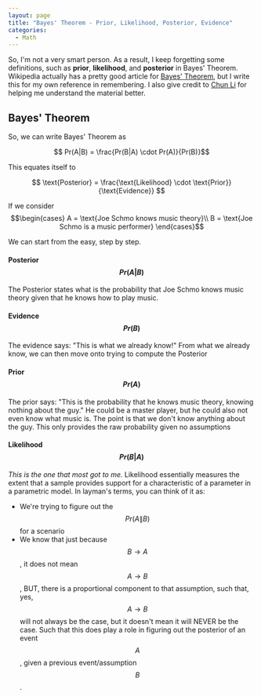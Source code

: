 ```yaml
---
layout: page
title: "Bayes' Theorem - Prior, Likelihood, Posterior, Evidence"
categories:
  - Math
---
```

So, I'm not a very smart person. As a result, I keep forgetting some definitions, such as **prior**, **likelihood**, and **posterior** in Bayes' Theorem. Wikipedia actually has a pretty good article for [Bayes' Theorem](https://en.wikipedia.org/wiki/Bayes%27_theorem), but I write this for my own reference in remembering. I also give credit to [Chun Li](http://www.lichun.cc/blog/2013/07/understand-bayes-theorem-prior-likelihood-posterior-evidence/) for helping me understand the material better.

## Bayes' Theorem
So, we can write Bayes' Theorem as

$$ Pr(A|B) = \frac{Pr(B|A) \cdot Pr(A)}{Pr(B)}$$

This equates itself to

$$ \text{Posterior} = \frac{\text{Likelihood} \cdot \text{Prior}}{\text{Evidence}} $$

If we consider
$$\begin{cases}
A = \text{Joe Schmo knows music theory}\\
B = \text{Joe Schmo is a music performer}
\end{cases}$$

We can start from the easy, step by step.
#### Posterior $$Pr(A|B)$$
The Posterior states what is the probability that Joe Schmo knows music theory given that he knows how to play music.

#### Evidence $$Pr(B)$$
The evidence says: "This is what we already know!" From what we already know, we can then move onto trying to compute the Posterior

#### Prior $$Pr(A)$$
The prior says: "This is the probability that he knows music theory, knowing nothing about the guy." He could be a master player, but he could also not even know what music is. The point is that we don't know anything about the guy. This only provides the raw probability given no assumptions

#### Likelihood $$Pr(B|A)$$
*This is the one that most got to me.*
Likelihood essentially measures the extent that a sample provides support for a characteristic of a parameter in a parametric model. In layman's terms, you can think of it as:
- We're trying to figure out the $$Pr(A\|B)$$ for a scenario
- We know that just because $$B \rightarrow A$$, it does not mean $$A \rightarrow B$$, BUT, there is a proportional component to that assumption, such that, yes, $$A\rightarrow B$$ will not always be the case, but it doesn't mean it will NEVER be the case. Such that this does play a role in figuring out the posterior of an event $$A$$, given a previous event/assumption $$B$$.
